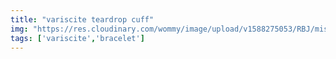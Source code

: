 ```yaml
---
title: "variscite teardrop cuff"
img: "https://res.cloudinary.com/wommy/image/upload/v1588275053/RBJ/misc/15_woeptb.jpg"
tags: ['variscite','bracelet']
---
```

